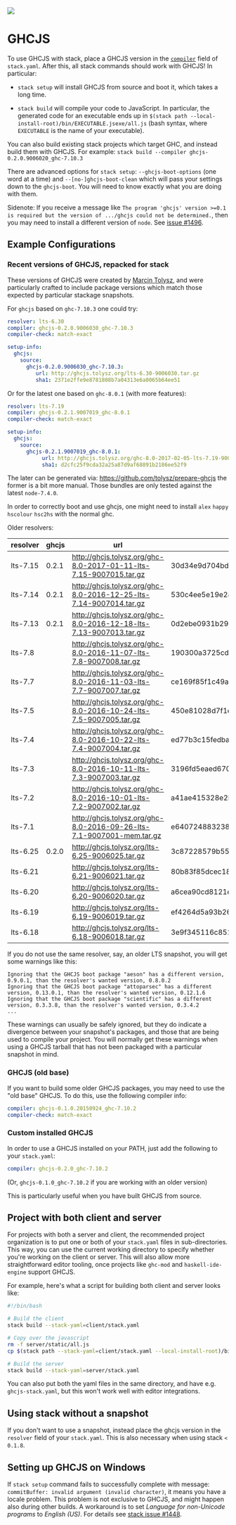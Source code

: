 <div class="hidden-warning"><a href="https://docs.haskellstack.org/"><img src="https://rawgit.com/commercialhaskell/stack/master/doc/img/hidden-warning.svg"></a></div>

# GHCJS

To use GHCJS with stack, place a GHCJS version in the [`compiler`](yaml_configuration.md#compiler) field of `stack.yaml`.  After this, all stack commands should work with GHCJS!  In particular:

* `stack setup` will install GHCJS from source and boot it, which takes a long time.

* `stack build` will compile your code to JavaScript.  In particular, the generated code for an executable ends up in `$(stack path --local-install-root)/bin/EXECUTABLE.jsexe/all.js` (bash syntax, where `EXECUTABLE` is the name of your executable).

You can also build existing stack projects which target GHC, and instead build
them with GHCJS.  For example: `stack build --compiler ghcjs-0.2.0.9006020_ghc-7.10.3`

There are advanced options for `stack setup`: `--ghcjs-boot-options` (one word at a time) and `--[no-]ghcjs-boot-clean`
which will pass your settings down to the `ghcjs-boot`. You will need to know exactly what you are doing with them.  

Sidenote: If you receive a message like
`The program 'ghcjs' version >=0.1 is required but the version of .../ghcjs could not be determined.`,
then you may need to install a different version of `node`. See
[issue #1496](https://github.com/commercialhaskell/stack/issues/1496).

## Example Configurations

### Recent versions of GHCJS, repacked for stack

These versions of GHCJS were created by
[Marcin Tolysz](https://github.com/tolysz), and were particularly crafted to
include package versions which match those expected by particular stackage
snapshots.

For `ghcjs` based on `ghc-7.10.3` one could try:
```yaml
resolver: lts-6.30
compiler: ghcjs-0.2.0.9006030_ghc-7.10.3
compiler-check: match-exact

setup-info:
  ghcjs:
    source:
      ghcjs-0.2.0.9006030_ghc-7.10.3:
         url: http://ghcjs.tolysz.org/lts-6.30-9006030.tar.gz
         sha1: 2371e2ffe9e8781808b7a04313e6a0065b64ee51
```

Or for the latest one based on `ghc-8.0.1` (with more features):
```yaml
resolver: lts-7.19
compiler: ghcjs-0.2.1.9007019_ghc-8.0.1
compiler-check: match-exact

setup-info:
  ghcjs:
    source:
      ghcjs-0.2.1.9007019_ghc-8.0.1:
           url: http://ghcjs.tolysz.org/ghc-8.0-2017-02-05-lts-7.19-9007019.tar.gz
           sha1: d2cfc25f9cda32a25a87d9af68891b2186ee52f9
```
The later can be generated via: https://github.com/tolysz/prepare-ghcjs
the former is a bit more manual. Those bundles are only tested against the latest `node-7.4.0`.

In order to correctly boot and use ghcjs, one might need to install `alex` `happy` `hscolour` `hsc2hs` with the normal ghc.

Older resolvers:

|resolver|ghcjs|url|sha1|
|---|---|---|---|
| lts-7.15 |0.2.1| http://ghcjs.tolysz.org/ghc-8.0-2017-01-11-lts-7.15-9007015.tar.gz | 30d34e9d704bdb799066387dfa1ba98b8884d932 |
| lts-7.14 |0.2.1| http://ghcjs.tolysz.org/ghc-8.0-2016-12-25-lts-7.14-9007014.tar.gz | 530c4ee5e19e2874e128431c7ad421e336df0303 |
| lts-7.13 |0.2.1| http://ghcjs.tolysz.org/ghc-8.0-2016-12-18-lts-7.13-9007013.tar.gz | 0d2ebe0931b29adca7cb9d9b9f77d60095bfb864 |
| lts-7.8 || http://ghcjs.tolysz.org/ghc-8.0-2016-11-07-lts-7.8-9007008.tar.gz | 190300a3725cde44b2a08be9ef829f2077bf8825 |
| lts-7.7 || http://ghcjs.tolysz.org/ghc-8.0-2016-11-03-lts-7.7-9007007.tar.gz | ce169f85f1c49ad613ae77fc494d5565452ff59a |
| lts-7.5 || http://ghcjs.tolysz.org/ghc-8.0-2016-10-24-lts-7.5-9007005.tar.gz | 450e81028d7f1eb82a16bc4b0809f30730c3e173 |
| lts-7.4 || http://ghcjs.tolysz.org/ghc-8.0-2016-10-22-lts-7.4-9007004.tar.gz | ed77b3c15fedbadad5ab0e0afe1bd42c0a8695b4 |
| lts-7.3 || http://ghcjs.tolysz.org/ghc-8.0-2016-10-11-lts-7.3-9007003.tar.gz | 3196fd5eaed670416083cf3678396d02c50096de |
| lts-7.2 || http://ghcjs.tolysz.org/ghc-8.0-2016-10-01-lts-7.2-9007002.tar.gz | a41ae415328e2b257d40724d13d1386390c26322 | 
| lts-7.1 || http://ghcjs.tolysz.org/ghc-8.0-2016-09-26-lts-7.1-9007001-mem.tar.gz | e640724883238593e2d2f7f03991cb413ec0347b |
| lts-6.25 | 0.2.0 | http://ghcjs.tolysz.org/lts-6.25-9006025.tar.gz | 3c87228579b55c05e227a7876682c2a7d4c9c007 |
| lts-6.21 || http://ghcjs.tolysz.org/lts-6.21-9006021.tar.gz | 80b83f85dcec182093418e843979f4cee092fa85 |
| lts-6.20 || http://ghcjs.tolysz.org/lts-6.20-9006020.tar.gz | a6cea90cd8121eee3afb201183c6e9bd6bacd94a |
| lts-6.19 || http://ghcjs.tolysz.org/lts-6.19-9006019.tar.gz | ef4264d5a93b269ee4ec8f9d5139da030331d65a |
| lts-6.18 || http://ghcjs.tolysz.org/lts-6.18-9006018.tar.gz | 3e9f345116c851349a5a551ffd94f7e0b74bfabb |

If you do not use the same resolver, say, an older LTS snapshot, you will get
some warnings like this:

```
Ignoring that the GHCJS boot package "aeson" has a different version, 0.9.0.1, than the resolver's wanted version, 0.8.0.2
Ignoring that the GHCJS boot package "attoparsec" has a different version, 0.13.0.1, than the resolver's wanted version, 0.12.1.6
Ignoring that the GHCJS boot package "scientific" has a different version, 0.3.3.8, than the resolver's wanted version, 0.3.4.2
...
```

These warnings can usually be safely ignored, but they do indicate a divergence
between your snapshot's packages, and those that are being used to compile your
project. You will normally get these warnings when using a GHCJS tarball that
has not been packaged with a particular snapshot in mind.

### GHCJS (old base)

If you want to build some older GHCJS packages, you may need to use the "old
base" GHCJS.  To do this, use the following compiler info:

```yaml
compiler: ghcjs-0.1.0.20150924_ghc-7.10.2
compiler-check: match-exact
```

### Custom installed GHCJS

In order to use a GHCJS installed on your PATH, just add the following to your `stack.yaml`:

```yaml
compiler: ghcjs-0.2.0_ghc-7.10.2
```

(Or, `ghcjs-0.1.0_ghc-7.10.2` if you are working with an older version)

This is particularly useful when you have built GHCJS from source.

## Project with both client and server

For projects with both a server and client, the recommended project
organization is to put one or both of your `stack.yaml` files in
sub-directories.  This way, you can use the current working directory to
specify whether you're working on the client or server.  This will also allow
more straightforward editor tooling, once projects like `ghc-mod` and
`haskell-ide-engine` support GHCJS.

For example, here's what a script for building both client and server looks
like:

```bash
#!/bin/bash

# Build the client
stack build --stack-yaml=client/stack.yaml

# Copy over the javascript
rm -f server/static/all.js
cp $(stack path --stack-yaml=client/stack.yaml --local-install-root)/bin/client.jsexe/all.js server/static/all.js

# Build the server
stack build --stack-yaml=server/stack.yaml
```

You can also put both the yaml files in the same directory, and have e.g.
`ghcjs-stack.yaml`, but this won't work well with editor integrations.

## Using stack without a snapshot

If you don't want to use a snapshot, instead place the ghcjs version in the `resolver` field of your `stack.yaml`.  This is also necessary when using stack `< 0.1.8`.

## Setting up GHCJS on Windows

If `stack setup` command fails to successfully complete with message: `commitBuffer: invalid argument (invalid character)`, it means you have a locale problem.
This problem is not exclusive to GHCJS, and might happen also during other builds. A workaround is to set _Language for non-Unicode programs_ to _English (US)_.
For details see [stack issue #1448](https://github.com/commercialhaskell/stack/issues/1448).
